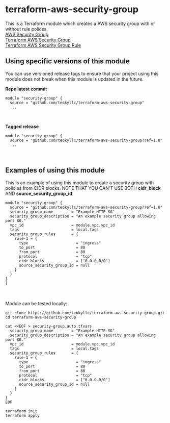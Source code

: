 # terraform-aws-security-group
This is a Terraform module which creates a AWS security group with or without rule polices.<br>
[AWS Security Group](https://docs.aws.amazon.com/vpc/latest/userguide/VPC_SecurityGroups.html)<br>
[Terraform AWS Security Group](https://registry.terraform.io/providers/hashicorp/aws/latest/docs/resources/security_group)<br>
[Terraform AWS Security Group Rule](https://registry.terraform.io/providers/hashicorp/aws/latest/docs/resources/security_group_rule)<br>

## Using specific versions of this module
You can use versioned release tags to ensure that your project using this module does not break when this module is updated in the future.<br>

<b>Repo latest commit</b><br>
```
module "security-group" {
  source = "github.com/teokyllc/terraform-aws-security-group"
  ...
```
<br>

<b>Tagged release</b><br>

```
module "security-group" {
  source = "github.com/teokyllc/terraform-aws-security-group?ref=1.0"
  ...
```
<br>

## Examples of using this module
This is an example of using this module to create a security group with policies from CIDR blocks.  NOTE THAT YOU CAN'T USE BOTH <b>cidr_block</b> AND <b>source_security_group_id</b>.<br>

```
module "security-group" {
  source = "github.com/teokyllc/terraform-aws-security-group?ref=1.0"
  security_group_name        = "Example-HTTP-SG"
  security_group_description = "An example security group allowing port 80."
  vpc_id                     = module.vpc.vpc_id
  tags                       = local.tags
  security_group_rules       = {
    rule-1 = {
      type                     = "ingress"
      to_port                  = 80
      from_port                = 80
      protocol                 = "tcp"
      cidr_blocks              = ["0.0.0.0/0"]
      source_security_group_id = null
    }
  }
}
}
```

<br><br>
Module can be tested locally:<br>
```
git clone https://github.com/teokyllc/terraform-aws-security-group.git
cd terraform-aws-security-group

cat <<EOF > security-group.auto.tfvars
  security_group_name        = "Example-HTTP-SG"
  security_group_description = "An example security group allowing port 80."
  vpc_id                     = module.vpc.vpc_id
  tags                       = local.tags
  security_group_rules       = {
    rule-1 = {
      type                     = "ingress"
      to_port                  = 80
      from_port                = 80
      protocol                 = "tcp"
      cidr_blocks              = ["0.0.0.0/0"]
      source_security_group_id = null
    }
  }
}
EOF

terraform init
terraform apply
```